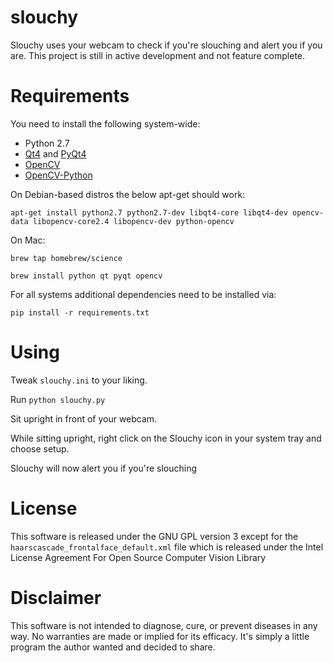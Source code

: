 # slouchy
Slouchy uses your webcam to check if you're slouching and alert you if you are. This project is still in active development and not feature complete.

# Requirements
You need to install the following system-wide:

* Python 2.7
* [Qt4](http://doc.qt.io/qt-4.8/installation.html) and [PyQt4](http://pyqt.sourceforge.net/Docs/PyQt4/installation.html)
* [OpenCV](http://docs.opencv.org/doc/tutorials/introduction/table_of_content_introduction/table_of_content_introduction.html)
* [OpenCV-Python](https://opencv-python-tutroals.readthedocs.org/en/latest/py_tutorials/py_setup/py_table_of_contents_setup/py_table_of_contents_setup.html#py-table-of-content-setup)

On Debian-based distros the below apt-get should work:

`apt-get install python2.7 python2.7-dev libqt4-core libqt4-dev opencv-data libopencv-core2.4 libopencv-dev python-opencv`

On Mac:

`brew tap homebrew/science`

`brew install python qt pyqt opencv`

For all systems additional dependencies need to be installed via:

`pip install -r requirements.txt`

# Using

Tweak `slouchy.ini` to your liking.

Run `python slouchy.py`

Sit upright in front of your webcam.

While sitting upright, right click on the Slouchy icon in your system tray and choose setup.

Slouchy will now alert you if you're slouching

# License
This software is released under the GNU GPL version 3 except for the `haarscascade_frontalface_default.xml` file which is released under the Intel License Agreement For Open Source Computer Vision Library

# Disclaimer
This software is not intended to diagnose, cure, or prevent diseases in any way. No warranties are made or implied for its efficacy. It's simply a little program the author wanted and decided to share.
